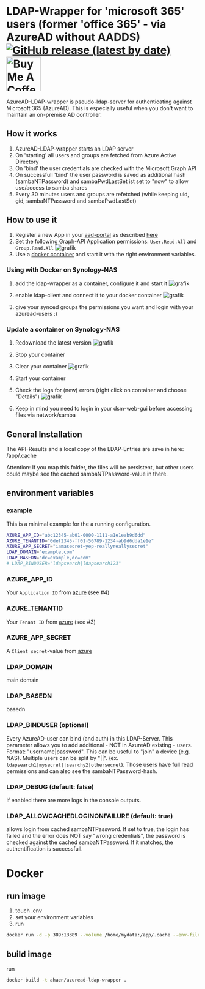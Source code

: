 # LDAP-Wrapper for 'microsoft 365' users (former 'office 365' - via AzureAD without AADDS) [![GitHub release (latest by date)](https://img.shields.io/github/v/release/ahaenggli/AzureAD-LDAP-wrapper?style=social)](https://github.com/ahaenggli/AzureAD-LDAP-wrapper) <a href="https://www.buymeacoffee.com/ahaenggli" target="_blank"><img src="https://cdn.buymeacoffee.com/buttons/default-orange.png" alt="Buy Me A Coffee" width="90px" ></a>

AzureAD-LDAP-wrapper is pseudo-ldap-server for authenticating against Microsoft 365 (AzureAD).
This is especially useful when you don't want to maintain an on-premise AD controller.

## How it works
1. AzureAD-LDAP-wrapper starts an LDAP server
2. On 'starting' all users and groups are fetched from Azure Active Directory
3. On 'bind' the user credentials are checked with the Microsoft Graph API
4. On successfull 'bind' the user password is saved as additional hash (sambaNTPassword) and sambaPwdLastSet ist set to "now" to allow use/access to samba shares
5. Every 30 minutes users and groups are refetched
(while keeping uid, gid, sambaNTPassword and sambaPwdLastSet)

## How to use it
1. Register a new App in your [aad-portal](https://aad.portal.azure.com/#blade/Microsoft_AAD_IAM/ActiveDirectoryMenuBlade/RegisteredApps) as described [here](https://docs.microsoft.com/en-us/azure/active-directory/develop/howto-create-service-principal-portal)
2. Set the following Graph-API Application permissions: `User.Read.All` and `Group.Read.All`
![grafik](https://user-images.githubusercontent.com/23347180/112734966-52d4e280-8f49-11eb-942f-b105ea8e4577.png)
3. Use a [docker container](https://hub.docker.com/r/ahaen/azuread-ldap-wrapper) and start it with the right environment variables.

### Using with Docker on Synology-NAS
1. add the ldap-wrapper as a container, configure it and start it
![grafik](https://user-images.githubusercontent.com/23347180/113062408-f9bcb700-91b3-11eb-95a7-54694a4e3a86.png)

2. enable ldap-client and connect it to your docker container
![grafik](https://user-images.githubusercontent.com/23347180/112722734-79742880-8f0b-11eb-87f4-804c1363b296.png)
3. give your synced groups the permissions you want and login with your azuread-users :)

### Update a container on Synology-NAS
1. Redownload the latest version
![grafik](https://user-images.githubusercontent.com/23347180/113425401-15050d80-93d2-11eb-9e6a-61416497aa5e.png)
2. Stop your container
3. Clear your container
![grafik](https://user-images.githubusercontent.com/23347180/113425576-6a411f00-93d2-11eb-8c45-31550b64d8bc.png)

4. Start your container
5. Check the logs for (new) errors (right click on container and choose "Details")
![grafik](https://user-images.githubusercontent.com/23347180/113425753-b7bd8c00-93d2-11eb-8bd4-1c032096c7cf.png)
6. Keep in mind you need to login in your dsm-web-gui before accessing files via network/samba

## General Installation
The API-Results and a local copy of the LDAP-Entries are save in here: /app/.cache

Attention: If you map this folder, the files will be persistent, but other users could maybe see the cached sambaNTPassword-value in there.

## environment variables
### example
This is a minimal example for the a running configuration.
```bash
AZURE_APP_ID="abc12345-ab01-0000-1111-a1e1eab9d6dd"
AZURE_TENANTID="0def2345-ff01-56789-1234-ab9d6dda1e1e"
AZURE_APP_SECRET="iamasecret~yep-reallyreallysecret"
LDAP_DOMAIN="example.com"
LDAP_BASEDN="dc=example,dc=com"
# LDAP_BINDUSER="ldapsearch|ldapsearch123"
```
### AZURE_APP_ID
Your `Application ID` from [azure](https://docs.microsoft.com/en-us/azure/active-directory/develop/howto-create-service-principal-portal#get-tenant-and-app-id-values-for-signing-in) (see #4)

### AZURE_TENANTID
Your `Tenant ID` from [azure](https://docs.microsoft.com/en-us/azure/active-directory/develop/howto-create-service-principal-portal#get-tenant-and-app-id-values-for-signing-in) (see #3)

### AZURE_APP_SECRET
A `Client secret`-value from [azure](https://docs.microsoft.com/en-us/azure/active-directory/develop/howto-create-service-principal-portal#option-2-create-a-new-application-secret)

### LDAP_DOMAIN
main domain

### LDAP_BASEDN
basedn

### LDAP_BINDUSER (optional)
Every AzureAD-user can bind (and auth) in this LDAP-Server.
This parameter allows you to add additional - NOT in AzureAD existing - users.
Format: "username|password". This can be useful to "join" a device (e.g. NAS).
Multiple users can be split by "||". (ex. `ldapsearch1|mysecret||searchy2|othersecret`).
Those users have full read permissions and can also see the sambaNTPassword-hash.

### LDAP_DEBUG (default: false)
If enabled there are more logs in the console outputs.

### LDAP_ALLOWCACHEDLOGINONFAILURE (default: true)
allows login from cached sambaNTPassword.
If set to true, the login has failed and the error does NOT say "wrong credentials", the password is checked against the cached sambaNTPassword. If it matches, the authentification is successfull.


# Docker
## run image
1. touch .env
2. set your environment variables
3. run
```bash
docker run -d -p 389:13389 --volume /home/mydata:/app/.cache --env-file .env ahaen/azuread-ldap-wrapper
```

## build image
run
```bash
docker build -t ahaen/azuread-ldap-wrapper .
```

